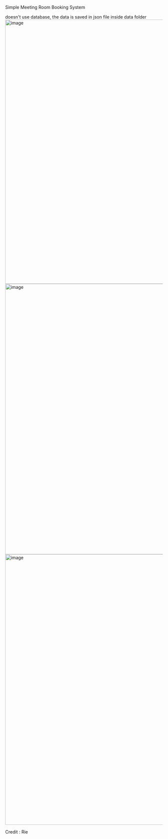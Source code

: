 Simple Meeting Room Booking System

doesn't use database, the data is saved in json file inside data folder
<img width="1798" height="843" alt="image" src="https://github.com/user-attachments/assets/af6b38e5-117f-48ba-8de5-783348d1357c" />
<img width="1352" height="863" alt="image" src="https://github.com/user-attachments/assets/a2b42f37-e854-4237-ab6f-a45d9c213aa8" />
<img width="1391" height="863" alt="image" src="https://github.com/user-attachments/assets/aea08bdf-b92c-466e-89b2-ac0a97a91a42" />

Credit : Rie
